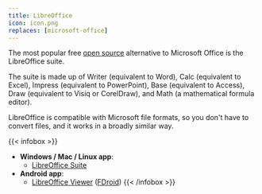 ```yaml
---
title: LibreOffice
icon: icon.png
replaces: [microsoft-office]
---
```

The most popular free [open source][open source] alternative to Microsoft Office is the LibreOffice suite.

The suite is made up of Writer (equivalent to Word), Calc (equivalent to Excel), Impress (equivalent to PowerPoint), Base (equivalent to Access), Draw (equivalent to Visiq or CorelDraw), and Math (a mathematical formula editor).

LibreOffice is compatible with Microsoft file formats, so you don't have to convert files, and it works in a broadly similar way.

{{< infobox >}}
- **Windows / Mac / Linux app**:
  - [LibreOffice Suite](https://www.libreoffice.org/download/download)
- **Android app**:
  - [LibreOffice Viewer](https://play.google.com/store/apps/details?id=org.documentfoundation.libreoffice) ([FDroid](https://f-droid.org/en/packages/org.documentfoundation.libreoffice/))
{{< /infobox >}}

[open source]: https://web.archive.org/web/20180904102804/https://switching.social/what-is-open-source-software/
